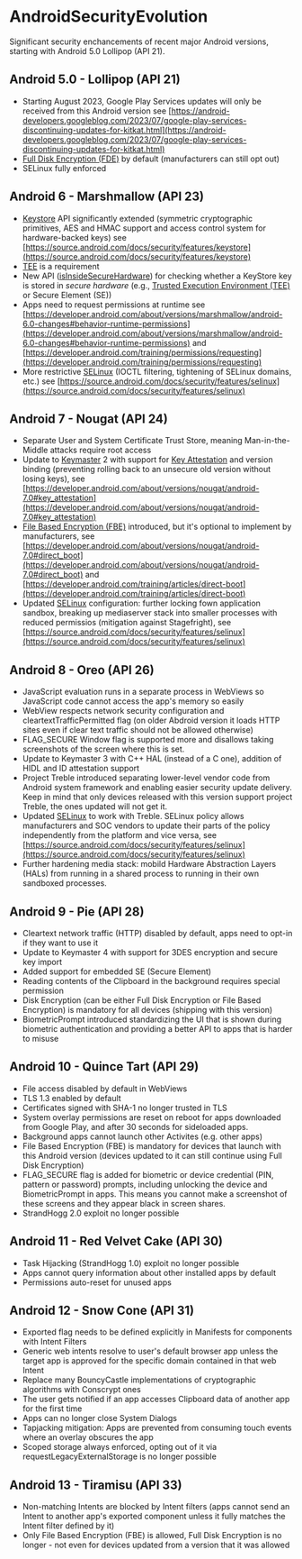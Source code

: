 # AndroidSecurityEvolution

Significant security enchancements of recent major Android versions, starting with Android 5.0 Lollipop (API 21).

## Android 5.0 - Lollipop (API 21)

* Starting August 2023, Google Play Services updates will only be received from this Android version see [https://android-developers.googleblog.com/2023/07/google-play-services-discontinuing-updates-for-kitkat.html](https://android-developers.googleblog.com/2023/07/google-play-services-discontinuing-updates-for-kitkat.html)
* [Full Disk Encryption (FDE)](https://source.android.com/docs/security/features/encryption/full-disk) by default (manufacturers can still opt out)
* SELinux fully enforced

## Android 6 - Marshmallow (API 23)

* [Keystore](https://developer.android.com/reference/java/security/KeyStore) API significantly extended (symmetric cryptographic primitives, AES and HMAC support and access control system for hardware-backed keys) see [https://source.android.com/docs/security/features/keystore](https://source.android.com/docs/security/features/keystore)
* [TEE](https://source.android.com/docs/security/features/trusty) is a requirement
* New API ([isInsideSecureHardware](https://developer.android.com/reference/android/security/keystore/KeyInfo#isInsideSecureHardware())) for checking whether a KeyStore key is stored in _secure hardware_ (e.g., [Trusted Execution Environment (TEE)](https://source.android.com/docs/security/features/trusty) or Secure Element (SE))
* Apps need to request permissions at runtime see [https://developer.android.com/about/versions/marshmallow/android-6.0-changes#behavior-runtime-permissions](https://developer.android.com/about/versions/marshmallow/android-6.0-changes#behavior-runtime-permissions) and [https://developer.android.com/training/permissions/requesting](https://developer.android.com/training/permissions/requesting)
* More restrictive [SELinux](https://source.android.com/docs/security/features/selinux) (IOCTL filtering, tightening of SELinux domains, etc.) see [https://source.android.com/docs/security/features/selinux](https://source.android.com/docs/security/features/selinux)

## Android 7 - Nougat (API 24)

* Separate User and System Certificate Trust Store, meaning Man-in-the-Middle attacks require root access
* Update to [Keymaster](https://source.android.com/docs/security/features/keystore/implementer-ref) 2 with support for [Key Attestation](https://developer.android.com/training/articles/security-key-attestation) and version binding (preventing rolling back to an unsecure old version without losing keys), see [https://developer.android.com/about/versions/nougat/android-7.0#key_attestation](https://developer.android.com/about/versions/nougat/android-7.0#key_attestation)
* [File Based Encryption (FBE)](https://source.android.com/docs/security/features/encryption/file-based) introduced, but it's optional to implement by manufacturers, see [https://developer.android.com/about/versions/nougat/android-7.0#direct_boot](https://developer.android.com/about/versions/nougat/android-7.0#direct_boot) and [https://developer.android.com/training/articles/direct-boot](https://developer.android.com/training/articles/direct-boot)
* Updated [SELinux](https://source.android.com/docs/security/features/selinux) configuration: further locking fown application sandbox, breaking up mediaserver stack into smaller processes with reduced permissios (mitigation against Stagefright), see [https://source.android.com/docs/security/features/selinux](https://source.android.com/docs/security/features/selinux)

## Android 8 - Oreo (API 26)

* JavaScript evaluation runs in a separate process in WebViews so JavaScript code cannot access the app's memory so easily
* WebView respects network security configuration and cleartextTrafficPermitted flag (on older Abdroid version it loads HTTP sites even if clear text traffic should not be allowed otherwise)
* FLAG_SECURE Window flag is supported more and disallows taking screenshots of the screen where this is set.
* Update to Keymaster 3 with C++ HAL (instead of a C one), addition of HIDL and ID attestation support
* Project Treble introduced separating lower-level vendor code from Android system framework and enabling easier security update delivery. Keep in mind that only devices released with this version support project Treble, the ones updated will not get it.
* Updated [SELinux](https://source.android.com/docs/security/features/selinux) to work with Treble. SELinux policy allows manufacturers and SOC vendors to update their parts of the policy independently from the platform and vice versa, see [https://source.android.com/docs/security/features/selinux](https://source.android.com/docs/security/features/selinux)
* Further hardening media stack: mobild Hardware Abstraction Layers (HALs) from running in a shared process to running in their own sandboxed processes.

## Android 9 - Pie (API 28)

* Cleartext network traffic (HTTP) disabled by default, apps need to opt-in if they want to use it
* Update to Keymaster 4 with support for 3DES encryption and secure key import
* Added support for embedded SE (Secure Element)
* Reading contents of the Clipboard in the background requires special permission
* Disk Encryption (can be either Full Disk Encryption or File Based Encryption) is mandatory for all devices (shipping with this version)
* BiometricPrompt introduced standardizing the UI that is shown during biometric authentication and providing a better API to apps that is harder to misuse

## Android 10 - Quince Tart (API 29)

* File access disabled by default in WebViews
* TLS 1.3 enabled by default
* Certificates signed with SHA-1 no longer trusted in TLS
* System overlay permissions are reset on reboot for apps downloaded from Google Play, and after 30 seconds for sideloaded apps.
* Background apps cannot launch other Activites (e.g. other apps)
* File Based Encryption (FBE) is mandatory for devices that launch with this Android version (devices updated to it can still continue using Full Disk Encryption)
* FLAG_SECURE flag is added for biometric or device credential (PIN, pattern or password) prompts, including unlocking the device and BiometricPrompt in apps. This means you cannot make a screenshot of these screens and they appear black in screen shares.
* StrandHogg 2.0 exploit no longer possible

## Android 11 - Red Velvet Cake (API 30)

* Task Hijacking (StrandHogg 1.0) exploit no longer possible
* Apps cannot query information about other installed apps by default
* Permissions auto-reset for unused apps

## Android 12 - Snow Cone (API 31)

* Exported flag needs to be defined explicitly in Manifests for components with Intent Filters
* Generic web intents resolve to user's default browser app unless the target app is approved for the specific domain contained in that web Intent
* Replace many BouncyCastle implementations of cryptographic algorithms with Conscrypt ones
* The user gets notified if an app accesses Clipboard data of another app for the first time
* Apps can no longer close System Dialogs
* Tapjacking mitigation: Apps are prevented from consuming touch events where an overlay obscures the app
* Scoped storage always enforced, opting out of it via requestLegacyExternalStorage is no longer possible

## Android 13 - Tiramisu (API 33)

* Non-matching Intents are blocked by Intent filters (apps cannot send an Intent to another app's exported component unless it fully matches the Intent filter defined by it)
* Only File Based Encryption (FBE) is allowed, Full Disk Encryption is no longer - not even for devices updated from a version that it was allowed

